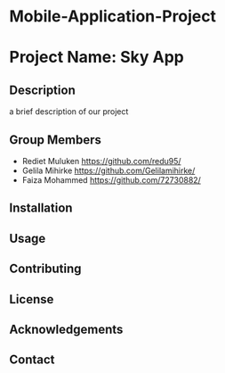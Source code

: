 # Mobile-Application-Project

# Project Name: Sky App

## Description
a brief description of our project 

## Group Members
- Rediet Muluken https://github.com/redu95/
- Gelila Mihirke https://github.com/Gelilamihirke/
- Faiza Mohammed https://github.com/72730882/

## Installation

## Usage


## Contributing


## License


## Acknowledgements

## Contact


